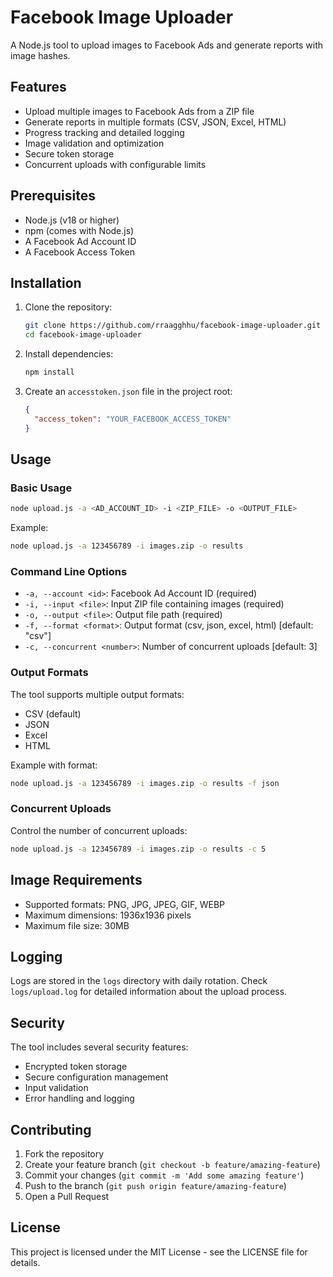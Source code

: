 # Facebook Image Uploader

A Node.js tool to upload images to Facebook Ads and generate reports with image hashes.

## Features

- Upload multiple images to Facebook Ads from a ZIP file
- Generate reports in multiple formats (CSV, JSON, Excel, HTML)
- Progress tracking and detailed logging
- Image validation and optimization
- Secure token storage
- Concurrent uploads with configurable limits

## Prerequisites

- Node.js (v18 or higher)
- npm (comes with Node.js)
- A Facebook Ad Account ID
- A Facebook Access Token

## Installation

1. Clone the repository:
   ```bash
   git clone https://github.com/rraagghhu/facebook-image-uploader.git
   cd facebook-image-uploader
   ```

2. Install dependencies:
   ```bash
   npm install
   ```

3. Create an `accesstoken.json` file in the project root:
   ```json
   {
     "access_token": "YOUR_FACEBOOK_ACCESS_TOKEN"
   }
   ```

## Usage

### Basic Usage

```bash
node upload.js -a <AD_ACCOUNT_ID> -i <ZIP_FILE> -o <OUTPUT_FILE>
```

Example:
```bash
node upload.js -a 123456789 -i images.zip -o results
```

### Command Line Options

- `-a, --account <id>`: Facebook Ad Account ID (required)
- `-i, --input <file>`: Input ZIP file containing images (required)
- `-o, --output <file>`: Output file path (required)
- `-f, --format <format>`: Output format (csv, json, excel, html) [default: "csv"]
- `-c, --concurrent <number>`: Number of concurrent uploads [default: 3]

### Output Formats

The tool supports multiple output formats:
- CSV (default)
- JSON
- Excel
- HTML

Example with format:
```bash
node upload.js -a 123456789 -i images.zip -o results -f json
```

### Concurrent Uploads

Control the number of concurrent uploads:
```bash
node upload.js -a 123456789 -i images.zip -o results -c 5
```

## Image Requirements

- Supported formats: PNG, JPG, JPEG, GIF, WEBP
- Maximum dimensions: 1936x1936 pixels
- Maximum file size: 30MB

## Logging

Logs are stored in the `logs` directory with daily rotation. Check `logs/upload.log` for detailed information about the upload process.

## Security

The tool includes several security features:
- Encrypted token storage
- Secure configuration management
- Input validation
- Error handling and logging

## Contributing

1. Fork the repository
2. Create your feature branch (`git checkout -b feature/amazing-feature`)
3. Commit your changes (`git commit -m 'Add some amazing feature'`)
4. Push to the branch (`git push origin feature/amazing-feature`)
5. Open a Pull Request

## License

This project is licensed under the MIT License - see the LICENSE file for details.

